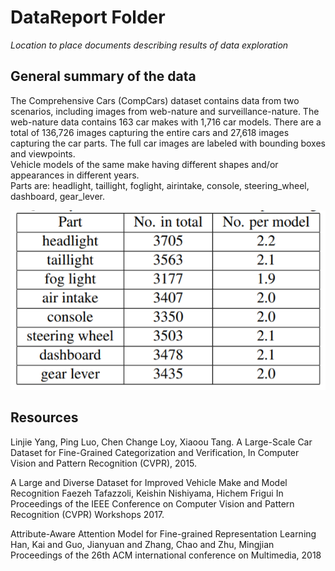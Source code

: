 # DataReport Folder
_Location to place documents describing results of data exploration_

## General summary of the data  
The Comprehensive Cars (CompCars) dataset contains data from two scenarios, including images from web-nature and surveillance-nature. The web-nature data contains 163 car makes with 1,716 car models. There are a total of 136,726 images capturing the entire cars and 27,618 images capturing the car parts. The full car images are labeled with bounding boxes and viewpoints.  
Vehicle models of the same make having different shapes and/or appearances in different years.  
Parts are: headlight, taillight, foglight, airintake, console, steering_wheel, dashboard, gear_lever.


![Interior Parts](https://github.com/StephanieRogers-ML/deep-learning_vehicle-dashboard/blob/master/Docs/Data_Dictionaries/parts.png)



## Resources

Linjie Yang, Ping Luo, Chen Change Loy, Xiaoou Tang. A Large-Scale Car Dataset for Fine-Grained 
Categorization and Verification, In Computer Vision and Pattern Recognition (CVPR), 2015.

A Large and Diverse Dataset for Improved Vehicle Make and Model Recognition
Faezeh Tafazzoli, Keishin Nishiyama, Hichem Frigui
In Proceedings of the IEEE Conference on Computer Vision and Pattern Recognition (CVPR) Workshops 2017. 

Attribute-Aware Attention Model for Fine-grained Representation Learning
Han, Kai and Guo, Jianyuan and Zhang, Chao and Zhu, Mingjian
Proceedings of the 26th ACM international conference on Multimedia, 2018

